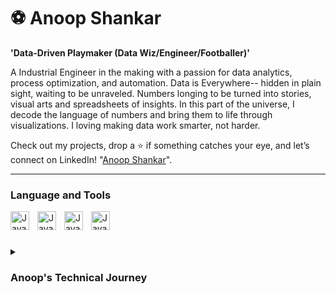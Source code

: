 # ⚽ Anoop Shankar

**'Data-Driven Playmaker (Data Wiz/Engineer/Footballer)'**

A Industrial Engineer in the making with a passion for data analytics, process optimization, and automation. Data is Everywhere-- hidden in plain sight, waiting to be unraveled. Numbers longing to be turned into stories, visual arts and spreadsheets of insights. In this part of the universe, I decode the language of numbers and bring them to life through visualizations. I loving making data work smarter, not harder. 

Check out my projects, drop a ⭐ if something catches your eye, and let’s connect on LinkedIn! "[Anoop Shankar](https://www.linkedin.com/in/anoopshankarap/)".

---

### Language and Tools
<img align="left" alt="Java" width="30px" style="padding-right:10px;" src="https://cdn.jsdelivr.net/gh/devicons/devicon@latest/icons/mysql/mysql-original-wordmark.svg" />
<img align="left" alt="Java" width="30px" style="padding-right:10px;" src="https://cdn.jsdelivr.net/gh/devicons/devicon@latest/icons/python/python-original.svg" />
<img align="left" alt="Java" width="30px" style="padding-right:10px;" src="https://cdn.jsdelivr.net/gh/devicons/devicon@latest/icons/visualbasic/visualbasic-original.svg" />                  
<img align="left" alt="Java" width="30px" style="padding-right:10px;" src="https://cdn.jsdelivr.net/gh/devicons/devicon@latest/icons/cplusplus/cplusplus-original.svg" />
<br />                   

#

<details>
  <summary><h3>Anoop's Technical Journey </h3></summary>
Starting with a Mechanical Engineering background at Vellore Institute of Technology, I developed a strong foundation in 3D modeling (SolidWorks, Autodesk) and data visualization (Power BI, Excel). My interest in data-driven decision-making grew during my In-plant Trainee role at Steel Authority of India Limited, where I got hands-on exposure to industrial processes. Transitioning into business and data analytics, I interned at Clear, leveraging MS Excel, SQL, and automation to support product managers and developers. My contributions led to a full-time role conversion, where I advanced my expertise in VBA Macros, SQL-based dashboards (Metabase), and workflow automation. Now, as a Master’s student in Industrial Engineering at ASU, I continue refining my skills in Python (forecasting & analytics), SQL (DBMS), Power BI, and automation, working on projects like Optimal Portfolio Analysis and Dow Jones Index Forecasting. My journey is a blend of engineering precision, data storytelling, and process optimization, with a passion for turning raw data into actionable insights.
</details>
